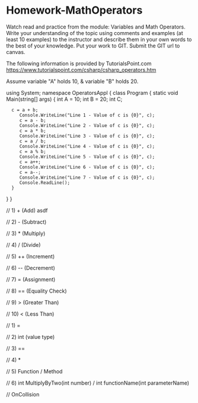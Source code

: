 # Homework-MathOperators
Watch read and practice from the module: Variables and Math Operators. Write your understanding of the topic using comments and examples (at least 10 examples) to the instructor and describe them in your own words to the best of your knowledge. Put your work to GIT. Submit the GIT url to canvas. 

The following information is provided by TutorialsPoint.com
https://www.tutorialspoint.com/csharp/csharp_operators.htm

Assume variable "A" holds 10, & variable "B" holds 20.

using System;
namespace OperatorsAppl
{
  class Program
  {
    static void Main(string[] args)
    {
      int A = 10;
      int B = 20;
      int C;
      
      c = a + b;
         Console.WriteLine("Line 1 - Value of c is {0}", c);
         c = a - b;
         Console.WriteLine("Line 2 - Value of c is {0}", c);
         c = a * b;
         Console.WriteLine("Line 3 - Value of c is {0}", c);
         c = a / b;
         Console.WriteLine("Line 4 - Value of c is {0}", c);
         c = a % b;
         Console.WriteLine("Line 5 - Value of c is {0}", c);
         c = a++;
         Console.WriteLine("Line 6 - Value of c is {0}", c);
         c = a--;
         Console.WriteLine("Line 7 - Value of c is {0}", c);
         Console.ReadLine();
      }
   }
}

// 1) + (Add)
asdf

// 2) - (Subtract)


// 3) * (Multiply)


// 4) / (Divide)


// 5) ++ (Increment)


// 6) -- (Decrement)


// 7) = (Assignment)


// 8) == (Equality Check)


// 9) > (Greater Than)


// 10) < (Less Than)



// 1) =

// 2) int (value type)

// 3) ==

// 4) *

// 5) Function / Method

// 6) int MultiplyByTwo(int number) / int functionName(int parameterName)

// OnCollision
